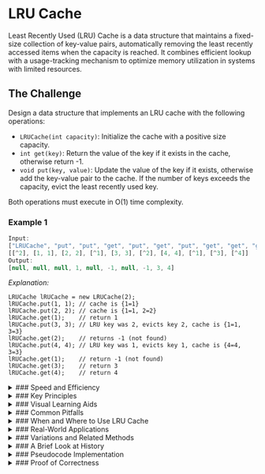 # LRU Cache

Least Recently Used (LRU) Cache is a data structure that maintains a fixed-size collection of key-value pairs, automatically removing the least recently accessed items when the capacity is reached. It combines efficient lookup with a usage-tracking mechanism to optimize memory utilization in systems with limited resources.

## The Challenge

Design a data structure that implements an LRU cache with the following operations:

- `LRUCache(int capacity)`: Initialize the cache with a positive size capacity.
- `int get(key)`: Return the value of the key if it exists in the cache, otherwise return -1.
- `void put(key, value)`: Update the value of the key if it exists, otherwise add the key-value pair to the cache. If the number of keys exceeds the capacity, evict the least recently used key.

Both operations must execute in O(1) time complexity.

### Example 1

```js
Input:
["LRUCache", "put", "put", "get", "put", "get", "put", "get", "get", "get"]
[[^2], [1, 1], [2, 2], [^1], [3, 3], [^2], [4, 4], [^1], [^3], [^4]]
Output:
[null, null, null, 1, null, -1, null, -1, 3, 4]
```

_Explanation:_

```
LRUCache lRUCache = new LRUCache(2);
lRUCache.put(1, 1); // cache is {1=1}
lRUCache.put(2, 2); // cache is {1=1, 2=2}
lRUCache.get(1);    // return 1
lRUCache.put(3, 3); // LRU key was 2, evicts key 2, cache is {1=1, 3=3}
lRUCache.get(2);    // returns -1 (not found)
lRUCache.put(4, 4); // LRU key was 1, evicts key 1, cache is {4=4, 3=3}
lRUCache.get(1);    // return -1 (not found)
lRUCache.get(3);    // return 3
lRUCache.get(4);    // return 4
```

<details>
<summary>
### Speed and Efficiency
</summary>

LRU Cache is designed for optimal performance in caching scenarios:

- **Time Complexity**:
  - **get operation:** O(1) - Constant time lookup using a hash map
  - **put operation:** O(1) - Constant time insertion and potential eviction
- **Space Complexity:** O(capacity) - Stores at most 'capacity' key-value pairs plus the overhead of the data structures
</details>
<details>
<summary>
### Key Principles
</summary>

The LRU Cache algorithm is built on several fundamental concepts:

- **Recency Tracking:** Maintains items in order of their access time, with most recently used at the front.

- **Constant-Time Operations:** Achieves O(1) operations through a combination of data structures.

- **Fixed Capacity:** Enforces a maximum size limit, automatically evicting items when necessary.

- **Cache Replacement Policy:** Follows the principle that recently used items are more likely to be used again.

- **Dual Data Structure Approach:** Typically implemented using a hash map for lookups and a doubly linked list for order maintenance.
</details>
<details>
<summary>
### Visual Learning Aids
</summary>

For those who benefit from visual explanations, consider checking out these resources for interactive and animated guides:

- [LRU Cache - System Design | How LRU works](https://www.youtube.com/watch?v=52A8_TSe1_I) - Visual explanation of LRU cache implementation
- [Least recently used cache Explained with animation](https://www.youtube.com/watch?v=pEJP9S6sqHw) - Animated walkthrough of the LRU algorithm
- [LRU Cache Visualization](https://github.com/rithikachowta08/opengl-lru-algorithm) - OpenGL visualization of the LRU algorithm
- [Educative.io LRU Cache Implementation](https://www.educative.io/implement-least-recently-used-cache) - Interactive diagrams showing LRU operations

</details>
<details>
<summary>
### Common Pitfalls
</summary>

When implementing or using LRU Cache, be mindful of these common challenges:

- **Synchronization Issues:** In multi-threaded environments, concurrent access can lead to race conditions.

- **Inefficient Implementation:** Using inappropriate data structures can degrade the O(1) performance guarantee.

- **Forgetting to Update Recency:** Not moving an element to the front after a get operation breaks the LRU property.

- **Edge Cases:** Not handling empty cache or single-element cache scenarios correctly.

- **Memory Leaks:** Not properly removing references to evicted elements, especially in languages without automatic garbage collection.
</details>
<details>
<summary>
### When and Where to Use LRU Cache
</summary>

LRU Cache is ideal in scenarios such as:

- **Web Browsers:** Caching recently visited pages for faster access.

- **Database Systems:** Buffering frequently accessed data to reduce disk I/O.

- **Operating Systems:** Page replacement algorithms in virtual memory management.

- **Content Delivery Networks (CDNs):** Storing frequently requested content closer to users.

- **Mobile Applications:** Caching data to reduce network requests and improve responsiveness.

However, it may not be the best choice for:

- **Predictable Access Patterns:** Where other caching policies like Most Frequently Used (MFU) might perform better.

- **Critical Real-time Systems:** Where predictable eviction is more important than recency.

- **Very Small or Very Large Caches:** Where the overhead might outweigh the benefits or where more sophisticated policies are needed.
</details>
<details>
<summary>
### Real-World Applications
</summary>

LRU Cache is widely used in various systems and applications:

- **Redis:** Implements LRU as one of its eviction policies for memory management.

- **Memcached:** Uses LRU for managing cached objects when memory limits are reached.

- **Browser Cache:** Web browsers use LRU-like algorithms to manage cached web resources.

- **CPU Caches:** Modern processors often employ LRU policies in their cache replacement strategies.

- **File System Buffer Cache:** Operating systems use LRU to decide which disk blocks to keep in memory.

- **Image Processing Software:** For caching recently processed images or thumbnails.

- **Mobile Apps:** To manage cached data when device storage is limited.
</details>
<details>
<summary>
### Variations and Related Methods
</summary>

Several variations of the LRU algorithm exist to address specific needs:

- **LRU-K:** Considers the K most recent references to an item before making eviction decisions.

- **TLRU (Time-aware LRU):** Adds time-based expiration to the LRU policy.

- **SLRU (Segmented LRU):** Divides the cache into multiple segments with different priorities.

- **ARC (Adaptive Replacement Cache):** Combines recency and frequency to improve hit rates.

- **CLOCK Algorithm:** A more efficient approximation of LRU using a circular buffer.

- **2Q:** Uses two queues to balance between recency and frequency of access.
</details>
<details>
<summary>
### A Brief Look at History
</summary>

The LRU cache algorithm emerged in the early days of computing as a solution to memory management challenges. It was first formally described in the 1960s during the development of virtual memory systems. The algorithm gained prominence as a page replacement policy in operating systems, where it proved effective at reducing page faults.

As computing evolved, LRU found applications beyond operating systems, becoming a fundamental component in database management systems, web servers, and various application-level caching mechanisms. Its enduring popularity stems from its simplicity, effectiveness, and the empirical observation that temporal locality (recently used items are likely to be used again) is common in many computational workloads.

Today, LRU remains one of the most widely implemented caching policies, serving as both a practical tool and a benchmark against which newer caching algorithms are measured.
</details>
<details>
<summary>
### Pseudocode Implementation
</summary>

```
class Node:
    constructor(key, value):
        this.key = key
        this.value = value
        this.prev = null
        this.next = null

class LRUCache:
    constructor(capacity):
        this.capacity = capacity
        this.cache = HashMap<Integer, Node>()
        this.head = Node(0, 0)  // dummy head
        this.tail = Node(0, 0)  // dummy tail
        this.head.next = this.tail
        this.tail.prev = this.head
        this.size = 0
    
    get(key):
        if key not in this.cache:
            return -1
        
        // Get the node and move it to the front (most recently used)
        node = this.cache[key]
        this.removeNode(node)
        this.addToFront(node)
        return node.value
    
    put(key, value):
        // If key exists, update value and move to front
        if key in this.cache:
            node = this.cache[key]
            node.value = value
            this.removeNode(node)
            this.addToFront(node)
            return
        
        // Create new node
        newNode = Node(key, value)
        this.cache[key] = newNode
        this.addToFront(newNode)
        this.size++
        
        // Check if capacity exceeded
        if this.size > this.capacity:
            // Remove least recently used (from end)
            lruNode = this.tail.prev
            this.removeNode(lruNode)
            delete this.cache[lruNode.key]
            this.size--
    
    removeNode(node):
        // Remove node from its current position
        node.prev.next = node.next
        node.next.prev = node.prev
    
    addToFront(node):
        // Add node right after the head
        node.next = this.head.next
        node.prev = this.head
        this.head.next.prev = node
        this.head.next = node
```
</details>
<details>
<summary>
### Proof of Correctness
</summary>

The correctness of the LRU Cache implementation can be proven through the following logical steps:

1. **Invariant Maintenance:**
   - The doubly linked list always maintains items in order from most recently used (head) to least recently used (tail).
   - The hash map always contains exactly the same keys as the linked list.
   - The size of the cache never exceeds the specified capacity.

2. **Operation Correctness:**
   - **get operation:**
     - If the key exists, the node is moved to the front of the list, maintaining the recency order.
     - If the key doesn't exist, -1 is returned as specified.
   - **put operation:**
     - If the key exists, its value is updated and the node is moved to the front.
     - If the key doesn't exist, a new node is created and added to the front.
     - If capacity is exceeded, the least recently used node (at the tail) is removed.

3. **Time Complexity Analysis:**
   - Hash map operations (lookup, insertion, deletion) are O(1).
   - Linked list operations (node removal, insertion at head) are O(1) since we have direct references to the nodes.
   - Therefore, both get and put operations are O(1) as required.

4. **Edge Cases Handling:**
   - Empty cache: Returns -1 for any get operation.
   - Single element cache: Correctly maintains the LRU property.
   - Capacity of 1: Properly evicts the only element when a new one is added.
   - Repeated access to the same key: Correctly maintains the element at the front of the list.

5. **Eviction Policy Verification:**
   - When capacity is reached, the algorithm always evicts the least recently used item.
   - After eviction, the invariants are maintained.

This proof demonstrates that the LRU Cache implementation correctly:
- Retrieves values in O(1) time
- Updates the cache in O(1) time
- Maintains the LRU ordering
- Enforces the capacity constraint
- Handles all edge cases according to the specification
</details>